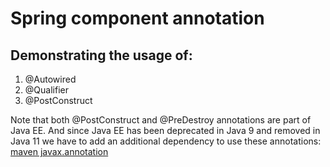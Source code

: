 # Spring component annotation
## Demonstrating the usage of:
1. @Autowired
2. @Qualifier
3. @PostConstruct

Note that both @PostConstruct and @PreDestroy annotations are part of Java EE. And since Java EE has been deprecated in Java 9 and removed in Java 11 we have to add an additional dependency to use these annotations:
[maven javax.annotation](https://mvnrepository.com/artifact/javax.annotation/javax.annotation-api/1.3)
